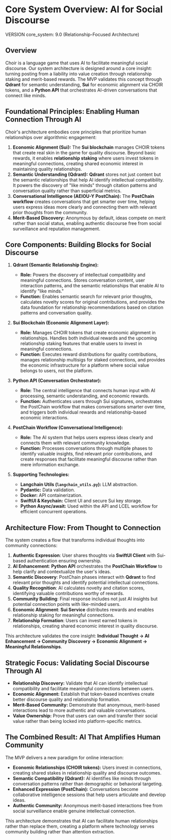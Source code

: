 # Core System Overview: AI for Social Discourse

VERSION core_system: 9.0 (Relationship-Focused Architecture)

## Overview

Choir is a language game that uses AI to facilitate meaningful social discourse. Our system architecture is designed around a core insight: turning posting from a liability into value creation through relationship staking and merit-based rewards. The MVP validates this concept through **Qdrant** for semantic understanding, **Sui** for economic alignment via CHOIR tokens, and a **Python API** that orchestrates AI-driven conversations that connect like minds.

## Foundational Principles: Enabling Human Connection Through AI

Choir's architecture embodies core principles that prioritize human relationships over algorithmic engagement:

1.  **Economic Alignment (Sui):** The **Sui blockchain** manages CHOIR tokens that create real skin in the game for quality discourse. Beyond basic rewards, it enables **relationship staking** where users invest tokens in meaningful connections, creating shared economic interest in maintaining quality relationships.
2.  **Semantic Understanding (Qdrant):** **Qdrant** stores not just content but the semantic relationships that help AI identify intellectual compatibility. It powers the discovery of "like minds" through citation patterns and conversation quality rather than superficial metrics.
3.  **Conversational Intelligence (AEIOU-Y PostChain):** The **PostChain workflow** creates conversations that get smarter over time, helping users express ideas more clearly and connecting them with relevant prior thoughts from the community.
4.  **Merit-Based Discovery:** Anonymous by default, ideas compete on merit rather than social status, enabling authentic discourse free from social surveillance and reputation management.

## Core Components: Building Blocks for Social Discourse

1.  **Qdrant (Semantic Relationship Engine):**
    *   **Role:** Powers the discovery of intellectual compatibility and meaningful connections. Stores conversation content, user interaction patterns, and the semantic relationships that enable AI to identify "like minds."
    *   **Function:** Enables semantic search for relevant prior thoughts, calculates novelty scores for original contributions, and provides the data foundation for relationship recommendations based on citation patterns and conversation quality.

2.  **Sui Blockchain (Economic Alignment Layer):**
    *   **Role:** Manages CHOIR tokens that create economic alignment in relationships. Handles both individual rewards and the upcoming relationship staking features that enable users to invest in meaningful connections.
    *   **Function:** Executes reward distributions for quality contributions, manages relationship multisigs for staked connections, and provides the economic infrastructure for a platform where social value belongs to users, not the platform.

3.  **Python API (Conversation Orchestrator):**
    *   **Role:** The central intelligence that connects human input with AI processing, semantic understanding, and economic rewards.
    *   **Function:** Authenticates users through Sui signatures, orchestrates the PostChain workflow that makes conversations smarter over time, and triggers both individual rewards and relationship-based economic interactions.

4.  **PostChain Workflow (Conversational Intelligence):**
    *   **Role:** The AI system that helps users express ideas clearly and connects them with relevant community knowledge.
    *   **Function:** Processes conversations through multiple phases to identify valuable insights, find relevant prior contributions, and create responses that facilitate meaningful discourse rather than mere information exchange.

5.  **Supporting Technologies:**
    *   **Langchain Utils (`langchain_utils.py`):** LLM abstraction.
    *   **Pydantic:** Data validation.
    *   **Docker:** API containerization.
    *   **SwiftUI & Keychain:** Client UI and secure Sui key storage.
    *   **Python Async/await:** Used within the API and LCEL workflow for efficient concurrent operations.

## Architecture Flow: From Thought to Connection

The system creates a flow that transforms individual thoughts into community connections:

1.  **Authentic Expression**: User shares thoughts via **SwiftUI Client** with Sui-based authentication ensuring ownership.
2.  **AI Enhancement**: **Python API** orchestrates the **PostChain Workflow** to help clarify and contextualize the user's ideas.
3.  **Semantic Discovery**: PostChain phases interact with **Qdrant** to find relevant prior thoughts and identify potential intellectual connections.
4.  **Quality Recognition**: AI calculates novelty and citation scores, identifying valuable contributions worthy of rewards.
5.  **Community Building**: Final response includes not just AI insights but potential connection points with like-minded users.
6.  **Economic Alignment**: **Sui Service** distributes rewards and enables relationship staking for meaningful connections.
7.  **Relationship Formation**: Users can invest earned tokens in relationships, creating shared economic interest in quality discourse.

This architecture validates the core insight: **Individual Thought -> AI Enhancement -> Community Discovery -> Economic Alignment -> Meaningful Relationships**.

## Strategic Focus: Validating Social Discourse Through AI

*   **Relationship Discovery:** Validate that AI can identify intellectual compatibility and facilitate meaningful connections between users.
*   **Economic Alignment:** Establish that token-based incentives create better discourse quality and relationship formation.
*   **Merit-Based Community:** Demonstrate that anonymous, merit-based interactions lead to more authentic and valuable conversations.
*   **Value Ownership:** Prove that users can own and transfer their social value rather than being locked into platform-specific metrics.

## The Combined Result: AI That Amplifies Human Community

The MVP delivers a new paradigm for online interaction:

*   **Economic Relationships (CHOIR tokens):** Users invest in connections, creating shared stakes in relationship quality and discourse outcomes.
*   **Semantic Compatibility (Qdrant):** AI identifies like minds through conversation patterns rather than demographic or behavioral targeting.
*   **Enhanced Expression (PostChain):** Conversations become collaborative intelligence sessions that help users articulate and develop ideas.
*   **Authentic Community:** Anonymous merit-based interactions free from social surveillance enable genuine intellectual connection.

This architecture demonstrates that AI can facilitate human relationships rather than replace them, creating a platform where technology serves community building rather than attention extraction.
